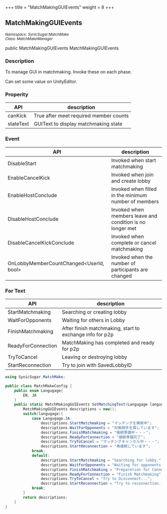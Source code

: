 +++
title = "MatchMakingGUIEvents"
weight = 8
+++
## MatchMakingGUIEvents
<small>*Namespace: SynicSugar.MatchMake* <br>
*Class: MatchMakeManager* </small>

public MatchMakingGUIEvents MatchMakingGUIEvents

### Description
To manage GUI in matchmaking. Invoke these on each phase.<br>

Can set some value on UnityEditor.


### Properity
| API | description |
|---|---|
| canKick | True after meet required member counts |
| stateText | GUIText to display matchmaking state |

### Event
| API | description |
|---|---|
| DisableStart | Invoked when start matchmaking |
| EnableCancelKick | Invoked when join and create lobby |
| EnableHostConclude |Invoked when filled in the minimum number of members |
| DisableHostConclude | Invoked when members leave and condition is no longer met |
| DisableCancelKickConclude | Invoked when complete or cancel matchmaking |
| OnLobbyMemberCountChanged<UserId, bool> | Invoked when the number of participants are changed |

   
### For Text
| API | description |
|---|---|
| StartMatchmaking | Searching or creating lobby |
| WaitForOpponents | Waiting for others in Lobby |
| FinishMatchmaking | After finish matchmaking, start to exchange info for p2p |
| ReadyForConnection | MatchMaking has completed and ready for p2p |
| TryToCancel | Leaving or destroying lobby |
| StartReconnection | Try to join with SavedLobbyID |


```cs
using SynicSugar.MatchMake;

public class MatchMakeConfig {
    public enum Langugage{
        EN, JA
    }
    public static MatchMakingGUIEvents SetMatchingText(Langugage langugage){
        MatchMakingGUIEvents descriptions = new();
        switch(langugage){
            case Langugage.JA:
                descriptions.StartMatchmaking = "マッチングを検索中";
                descriptions.WaitForOpponents = "対戦相手を探しています";
                descriptions.FinishMatchmaking = "接続準備中・・・";
                descriptions.ReadyForConnection = "接続準備完了";
                descriptions.TryToCancel = "マッチングキャンセル中・・・";
                descriptions.StartReconnection = "再接続しています";
            break;
            default:
                descriptions.StartMatchmaking = "Searching for lobby.";
                descriptions.WaitForOpponents = "Waiting for opponents...";
                descriptions.FinishMatchmaking = "Preparetion for Connection";
                descriptions.ReadyForConnection = "Finish Matchmaking";
                descriptions.TryToCancel = "Try to Disconnect...";
                descriptions.StartReconnection = "Try to reconnection...";
            break;
        }
        return descriptions;
    }
}
```